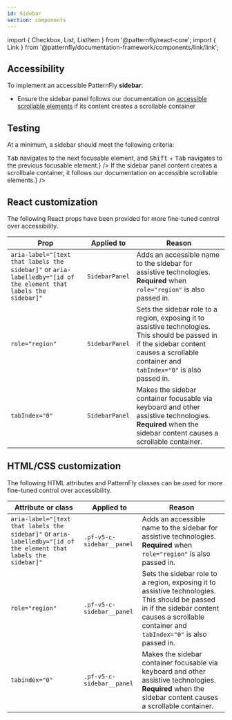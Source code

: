 ```yaml
---
id: Sidebar
section: components
---
```


import { Checkbox, List, ListItem } from '@patternfly/react-core';
import { Link } from '@patternfly/documentation-framework/components/link/link';

## Accessibility

To implement an accessible PatternFly **sidebar**:

- Ensure the sidebar panel follows our documentation on [accessible scrollable elements](/accessibility/product-development-guide#scrollable-elements) if its content creates a scrollable container

## Testing

At a minimum, a sidebar should meet the following criteria:

<List isPlain>
  <ListItem>
    <Checkbox id="sidebar-a11y-checkbox-1" label="Standard keyboard navigation can be used to navigate between focusable elements within the sidebar panel." description={<span><kbd>Tab</kbd> navigates to the next focusable element, and <kbd>Shift</kbd> + <kbd>Tab</kbd> navigates to the previous focusable element.</span>} />
  </ListItem>
  <ListItem>
    <Checkbox id="sidebar-a11y-checkbox-2" label={<span>If the sidebar panel content creates a scrollbale container, it follows our documentation on <Link href="/accessibility/product-development-guide#scrollable-elements">accessible scrollable elements</Link>.</span>} />
  </ListItem>
</List>

## React customization

The following React props have been provided for more fine-tuned control over accessibility.

| Prop | Applied to | Reason | 
|---|---|---|
| `aria-label="[text that labels the sidebar]"` or `aria-labelledby="[id of the element that labels the sidebar]"` | `SidebarPanel` | Adds an accessible name to the sidebar for assistive technologies. **Required** when `role="region"` is also passed in. |
| `role="region"` | `SidebarPanel` | Sets the sidebar role to a region, exposing it to assistive technologies. This should be passed in if the sidebar content causes a scrollable container and `tabIndex="0"` is also passed in. |
| `tabIndex="0"` | `SidebarPanel` | Makes the sidebar container focusable via keyboard and other assistive technologies. **Required** when the sidebar content causes a scrollable container. |

## HTML/CSS customization

The following HTML attributes and PatternFly classes can be used for more fine-tuned control over accessibility.

| Attribute or class | Applied to | Reason | 
|---|---|---|
| `aria-label="[text that labels the sidebar]"` or `aria-labelledby="[id of the element that labels the sidebar]"` | `.pf-v5-c-sidebar__panel` | Adds an accessible name to the sidebar for assistive technologies. **Required** when `role="region"` is also passed in. |
| `role="region"` | `.pf-v5-c-sidebar__panel` | Sets the sidebar role to a region, exposing it to assistive technologies. This should be passed in if the sidebar content causes a scrollable container and `tabIndex="0"` is also passed in. |
| `tabindex="0"` | `.pf-v5-c-sidebar__panel` | Makes the sidebar container focusable via keyboard and other assistive technologies. **Required** when the sidebar content causes a scrollable container. |
